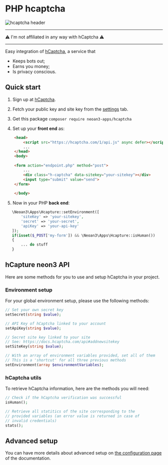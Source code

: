 # PHP hcaptcha 

![hcaptcha header](https://hcaptcha.com/static/img/hcaptcha-og_img.png)

---

:warning: I'm not affiliated in any way with hCaptcha :warning:

---

Easy integration of [hCaptcha](https://hcaptcha.com), a service that 

- Keeps bots out;
- Earns you money;
- Is privacy conscious.

## Quick start

1. Sign up at [hCaptcha](https://hcaptcha.com).

2. Fetch your public key and site key from the [settings](https://dashboard.hcaptcha.com/settings) tab.

3. Get this package `composer require neoan3-apps/hcaptcha`

4. Set up your **front end** as:

```html
    <head>
        <script src="https://hcaptcha.com/1/api.js" async defer></script>
        ...
    </head>
    <body>
    
    <form action="endpoint.php" method="post">
        ...
        <div class="h-captcha" data-sitekey="your-sitekey"></div>
        <input type="submit" value="send">
    </form>
    
    </body>
```

5. Now in your PHP **back end**:

```php
   \Neoan3\Apps\Hcapture::setEnvironment([
       'siteKey' => 'your-sitekey',
       'secret' => 'your-secret',
       'apiKey' => 'your-api-key'
   ]); 
   if(isset($_POST['my-form']) && \Neoan3\Apps\Hcapture::isHuman())
   {
       ... do stuff
   }
```

## hCapture neon3 API

Here are some methods for you to use and setup hCaptcha in your project.

### Environment setup

For your global environment setup, please use the following methods:

```php
// Set your own secret key
setSecret(string $value);

// API Key of hCaptcha linked to your account
setApiKey(string $value);

// Secret site key linked to your site
// See: https://docs.hcaptcha.com/api#addnewsitekey
setSiteKey(string $value);

// With an array of environment variables provided, set all of them
// This is a 'shortcut' for all three previous methods
setEnvironment(array $environmentVariables);
```

### hCaptcha utils

To retrieve hCaptcha information, here are the methods you will need:

```php
// Check if the hCaptcha verification was successful
isHuman();

// Retrieve all statitics of the site corresponding to the 
// provided variables (an error value is returned in case of
// invalid credentials)
stats();
```
    
## Advanced setup

You can have more details about advanced setup on [the configuration page](https://docs.hcaptcha.com/configuration) of the documentation.
